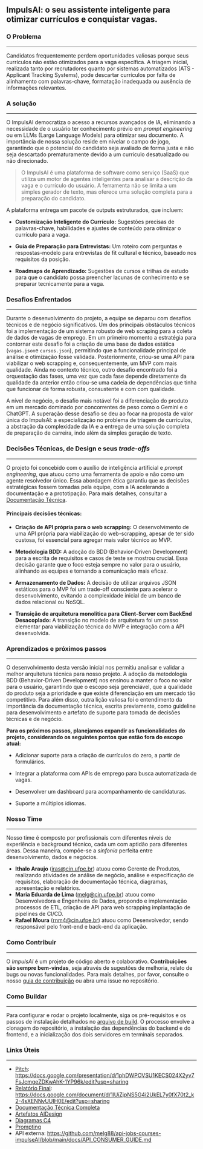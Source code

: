 
## ImpulsAI: o seu assistente inteligente para otimizar currículos e conquistar vagas.
### O Problema
---
Candidatos frequentemente perdem oportunidades valiosas porque seus currículos não estão otimizados para a vaga específica. A triagem inicial, realizada tanto por recrutadores quanto por sistemas automatizados (ATS - Applicant Tracking Systems), pode descartar currículos por falta de alinhamento com palavras-chave, formatação inadequada ou ausência de informações relevantes.

### A solução
---
O ImpulsAI democratiza o acesso a recursos avançados de IA, eliminando a necessidade de o usuário ter conhecimento prévio em _prompt engineering_ ou em LLMs (Large Language Models) para otimizar seu documento. A importância de nossa solução reside em nivelar o campo de jogo, garantindo que o potencial do candidato seja avaliado de forma justa e não seja descartado prematuramente devido a um currículo desatualizado ou não direcionado.

> O ImpulsAI é uma plataforma de software como serviço (SaaS) que utiliza um motor de agentes inteligentes para analisar a descrição da vaga e o currículo do usuário. A ferramenta não se limita a um simples gerador de texto, mas oferece uma solução completa para a preparação do candidato.

A plataforma entrega um pacote de outputs estruturados, que incluem:

* **Customização Inteligente do Currículo:** Sugestões precisas de palavras-chave, habilidades e ajustes de conteúdo para otimizar o currículo para a vaga.

* **Guia de Preparação para Entrevistas:** Um roteiro com perguntas e respostas-modelo para entrevistas de fit cultural e técnico, baseado nos requisitos da posição.

* **Roadmaps de Aprendizado:** Sugestões de cursos e trilhas de estudo para que o candidato possa preencher lacunas de conhecimento e se preparar tecnicamente para a vaga.

### Desafios Enfrentados
---
Durante o desenvolvimento do projeto, a equipe se deparou com desafios técnicos e de negócio significativos. Um dos principais obstáculos técnicos foi a implementação de um sistema robusto de web scraping para a coleta de dados de vagas de emprego. Em um primeiro momento a estratégia para contornar este desafio foi a criação de uma base de dados estática (`vagas.json`e `cursos.json`), permitindo que a funcionalidade principal de análise e otimização fosse validada. Posteriormente, criou-se uma API para viabilizar o web scrapping e, consequentemente, um MVP com mais qualidade. Ainda no contexto técnico, outro desafio encontrado foi a orquestação das fases, uma vez que cada fase depende diretamente da qualidade da anterior então criou-se uma cadeia de dependências que tinha que funcionar de forma robusta, consustente e com com qualidade.

A nível de negócio, o desafio mais notável foi a diferenciação do produto em um mercado dominado por concorrentes de peso como o Gemini e o ChatGPT. A superação desse desafio se deu ao focar na proposta de valor única do ImpulsAI: a especialização no problema de triagem de currículos, a abstração da complexidade da IA e a entrega de uma solução completa de preparação de carreira, indo além da simples geração de texto.

### Decisões Técnicas, de Design e seus _trade-offs_
---
O projeto foi concebido com o auxílio de inteligência artificial e _prompt engineering_, que atuou como uma ferramenta de apoio e não como um agente resolvedor único. Essa abordagem ética garantiu que as decisões estratégicas fossem tomadas pela equipe, com a IA acelerando a documentação e a prototipação. Para mais detalhes, consultar a [Documentação Técnica](docs/technical_doc.md).

#### Principais decisões técnicas:
* **Criação de API própria para o web scrapping:** O desenvolvimento de uma API própria para viabilização do web-scrapping, apesar de ter sido custosa, foi essencial para agregar mais valor técnico ao MVP. 

* **Metodologia BDD:** A adoção do BDD (Behavior-Driven Development) para a escrita de requisitos e casos de teste se mostrou crucial. Essa decisão garante que o foco esteja sempre no valor para o usuário, alinhando as equipes e tornando a comunicação mais eficaz.

* **Armazenamento de Dados:** A decisão de utilizar arquivos JSON estáticos para o MVP foi um trade-off consciente para acelerar o desenvolvimento, evitando a complexidade inicial de um banco de dados relacional ou NoSQL.

* **Transição de arquitetura monolítica para Client-Server com BackEnd Desacoplado:** A transição no modelo de arquitetura foi um passo elementar para viabilização técnica do MVP e integração com a API desenvolvida.

### Aprendizados e próximos passos
---
O desenvolvimento desta versão inicial nos permitiu analisar e validar a melhor arquitetura técnica para nosso projeto. A adoção da metodologia BDD (Behavior-Driven Development) nos ensinou a manter o foco no valor para o usuário, garantindo que o escopo seja gerenciável, que a qualidade do produto seja a prioridade e que existe diferenciação em um mercado tão competitivo. Para além disso, outra lição valiosa foi o entendimento da importância da documentação técnica, escrita previamente, como guideline para desenvolvimento e artefato de suporte para tomada de decisões técnicas e de negócio.

**Para os próximos passos, planejamos expandir as funcionalidades do projeto, considerando os seguintes pontos que estão fora do escopo atual:**

* Adicionar suporte para a criação de currículos do zero, a partir de formulários.

* Integrar a plataforma com APIs de emprego para busca automatizada de vagas.

* Desenvolver um dashboard para acompanhamento de candidaturas.

* Suporte a múltiplos idiomas.

### Nosso Time
---
Nosso time é composto por profissionais com diferentes níveis de experiência e background técnico, cada um com aptidão para diferentes áreas. Dessa maneira, compõe-se a _sinfonia_ perfeita entre desenvolvimento, dados e negócios.

* **Ithalo Araujo** (iras@cin.ufpe.br) atuou como Gerente de Produtos, realizando atividades de análise de negócio, análise e especificação de requisitos, elaboração de documentação técnica, diagramas, apresentação e relatórios.
* **Maria Eduarda de Lima** (melg@cin.ufpe.br) atuou como Desenvolvedora e Engenheira de Dados, propondo e implementação processos de ETL, criação de API para web scrapping implantação de pipelines de CI/CD.
* **Rafael Moura** (rnm4@cin.ufpe.br) atuou como Desenvolvedor, sendo responsável pelo front-end e back-end da aplicação.

### Como Contribuir
---
O _ImpulsAI_ é um projeto de código aberto e colaborativo. **Contribuições são sempre bem-vindas**, seja através de sugestões de melhoria, relato de bugs ou novas funcionalidades. Para mais detalhes, por favor, consulte o nosso [guia de contribuição](docs/contribute.md) ou abra uma issue no repositório.

### Como Buildar
---
Para configurar e rodar o projeto localmente, siga os pré-requisitos e os passos de instalação detalhados no [arquivo de build](docs/build.md). O processo envolve a clonagem do repositório, a instalação das dependências do backend e do frontend, e a inicialização dos dois servidores em terminais separados.

### Links Úteis
---
* [Pitch](): https://docs.google.com/presentation/d/1phDWPOVSU1KECS024X2yv7FsJcmgeZDKwAhK-1YP96k/edit?usp=sharing
* [Relatório Final](): https://docs.google.com/document/d/1lUiZjpNS5G4i2UkEL7y0fX70t2_k2-4sXENNvUUlH0E/edit?usp=sharing
* [Documentação Técnica Completa](docs/technical_doc.md)
* [Artefatos AIDesign](docs/ai_design_artifacts/)
* [Diagramas C4](docs/diagrams/)
* [Prompting](docs/prompt_engineering/)
* API externa: https://github.com/melg88/api-jobs-courses-impulseAI/blob/main/docs/API_CONSUMER_GUIDE.md
